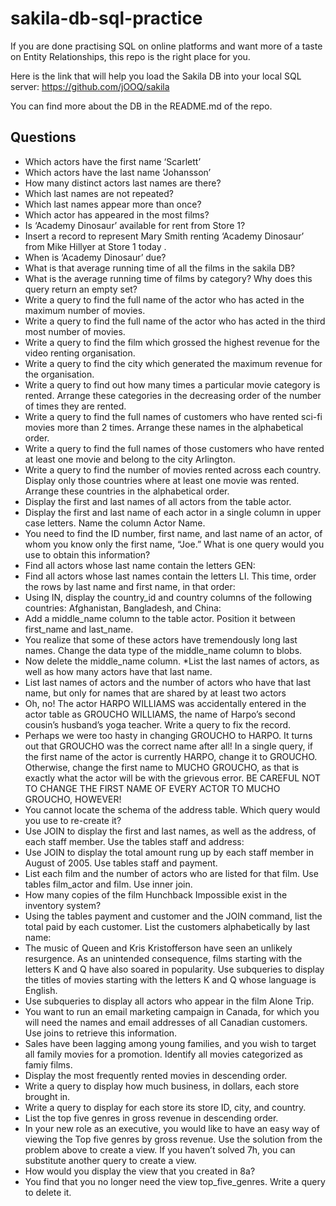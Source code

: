 # sakila-db-sql-practice
If you are done practising SQL on online platforms and want more of a taste on Entity Relationships, this repo is the right place for you.

Here is the link that will help you load the Sakila DB into your local SQL server:
https://github.com/jOOQ/sakila

You can find more about the DB in the README.md of the repo.

## Questions

* Which actors have the first name ‘Scarlett’
* Which actors have the last name ‘Johansson’
* How many distinct actors last names are there?
* Which last names are not repeated?
* Which last names appear more than once?
* Which actor has appeared in the most films?
* Is ‘Academy Dinosaur’ available for rent from Store 1?
* Insert a record to represent Mary Smith renting ‘Academy Dinosaur’ from Mike Hillyer at Store 1 today .
* When is ‘Academy Dinosaur’ due?
* What is that average running time of all the films in the sakila DB?
* What is the average running time of films by category? Why does this query return an empty set?
* Write a query to find the full name of the actor who has acted in the maximum number of movies.
* Write a query to find the full name of the actor who has acted in the third most number of movies.
* Write a query to find the film which grossed the highest revenue for the video renting organisation.
* Write a query to find the city which generated the maximum revenue for the organisation. 
* Write a query to find out how many times a particular movie category is rented. Arrange these categories in the decreasing order of the number of times they are rented.
* Write a query to find the full names of customers who have rented sci-fi movies more than 2 times. Arrange these names in the alphabetical order.
* Write a query to find the full names of those customers who have rented at least one movie and belong to the city Arlington.
* Write a query to find the number of movies rented across each country. Display only those countries where at least one movie was rented. Arrange these countries in the alphabetical order.
* Display the first and last names of all actors from the table actor.
*	Display the first and last name of each actor in a single column in upper case letters. Name the column Actor Name.
*	You need to find the ID number, first name, and last name of an actor, of whom you know only the first name, “Joe.” What is one query would you use to obtain this information?
*	Find all actors whose last name contain the letters GEN:
*	Find all actors whose last names contain the letters LI. This time, order the rows by last name and first name, in that order:
*	Using IN, display the country_id and country columns of the following countries: Afghanistan, Bangladesh, and China:
*	Add a middle_name column to the table actor. Position it between first_name and last_name.
*	You realize that some of these actors have tremendously long last names. Change the data type of the middle_name column to blobs.
*	Now delete the middle_name column.
*List the last names of actors, as well as how many actors have that last name.
* List last names of actors and the number of actors who have that last name, but only for names that are shared by at least two actors
*	Oh, no! The actor HARPO WILLIAMS was accidentally entered in the actor table as GROUCHO WILLIAMS, the name of Harpo’s second cousin’s husband’s yoga teacher. Write a query to fix the record.
*	Perhaps we were too hasty in changing GROUCHO to HARPO. It turns out that GROUCHO was the correct name after all! In a single query, if the first name of the actor is currently HARPO, change it to GROUCHO. Otherwise, change the first name to MUCHO GROUCHO, as that is exactly what the actor will be with the grievous error. BE CAREFUL NOT TO CHANGE THE FIRST NAME OF EVERY ACTOR TO MUCHO GROUCHO, HOWEVER!
*	You cannot locate the schema of the address table. Which query would you use to re-create it?
*	Use JOIN to display the first and last names, as well as the address, of each staff member. Use the tables staff and address:
*	Use JOIN to display the total amount rung up by each staff member in August of 2005. Use tables staff and payment.
*	List each film and the number of actors who are listed for that film. Use tables film_actor and film. Use inner join.
*	How many copies of the film Hunchback Impossible exist in the inventory system?
*	Using the tables payment and customer and the JOIN command, list the total paid by each customer. List the customers alphabetically by last name:
*	The music of Queen and Kris Kristofferson have seen an unlikely resurgence. As an unintended consequence, films starting with the letters K and Q have also soared in popularity. Use subqueries to display the titles of movies starting with the letters K and Q whose language is English.
*	Use subqueries to display all actors who appear in the film Alone Trip.
*	You want to run an email marketing campaign in Canada, for which you will need the names and email addresses of all Canadian customers. Use joins to retrieve this information.
*	Sales have been lagging among young families, and you wish to target all family movies for a promotion. Identify all movies categorized as famiy films.
*	Display the most frequently rented movies in descending order.
*	Write a query to display how much business, in dollars, each store brought in.
*	Write a query to display for each store its store ID, city, and country.
*	List the top five genres in gross revenue in descending order.
*	In your new role as an executive, you would like to have an easy way of viewing the Top five genres by gross revenue. Use the solution from the problem above to create a view. If you haven’t solved 7h, you can substitute another query to create a view.
*	How would you display the view that you created in 8a?
*	You find that you no longer need the view top_five_genres. Write a query to delete it.
	

